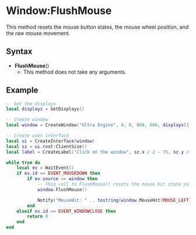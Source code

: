 # Window:FlushMouse

This method resets the mouse button states, the mouse wheel position, and the raw mouse movement.

## Syntax

- **FlushMouse**()
  - This method does not take any arguments.

## Example

```lua
-- Get the displays
local displays = GetDisplays()

-- Create window
local window = CreateWindow("Ultra Engine", 0, 0, 800, 600, displays[1])

-- Create user interface
local ui = CreateInterface(window)
local sz = ui.root:ClientSize()
local label = CreateLabel("Click on the window", sz.x / 2 - 75, sz.y / 2 - 15, 150, 30, ui.root)

while true do
    local ev = WaitEvent()
    if ev.id == EVENT_MOUSEDOWN then
        if ev.source == window then
            -- This call to FlushMouse() resets the mouse hit state so it will not be detected:
            window.FlushMouse()

            Notify("MouseHit: " .. tostring(window.MouseHit(MOUSE_LEFT)))
        end
    elseif ev.id == EVENT_WINDOWCLOSE then
        return 0
    end
end
```